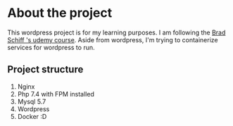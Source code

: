 # About the project

This wordpress project is for my learning purposes. I am following the [Brad Schiff 's udemy course](https://www.udemy.com/course/become-a-wordpress-developer-php-javascript/). Aside from wordpress, I'm trying to containerize services for wordpress to run.

## Project structure

1. Nginx
2. Php 7.4 with FPM installed
3. Mysql 5.7
4. Wordpress
5. Docker :D
